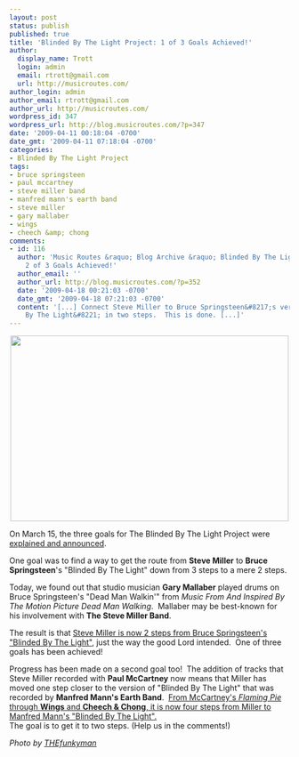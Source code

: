 ```yaml
---
layout: post
status: publish
published: true
title: 'Blinded By The Light Project: 1 of 3 Goals Achieved!'
author:
  display_name: Trott
  login: admin
  email: rtrott@gmail.com
  url: http://musicroutes.com/
author_login: admin
author_email: rtrott@gmail.com
author_url: http://musicroutes.com/
wordpress_id: 347
wordpress_url: http://blog.musicroutes.com/?p=347
date: '2009-04-11 00:18:04 -0700'
date_gmt: '2009-04-11 07:18:04 -0700'
categories:
- Blinded By The Light Project
tags:
- bruce springsteen
- paul mccartney
- steve miller band
- manfred mann's earth band
- steve miller
- gary mallaber
- wings
- cheech &amp; chong
comments:
- id: 116
  author: 'Music Routes &raquo; Blog Archive &raquo; Blinded By The Light Project:
    2 of 3 Goals Achieved!'
  author_email: ''
  author_url: http://blog.musicroutes.com/?p=352
  date: '2009-04-18 00:21:03 -0700'
  date_gmt: '2009-04-18 07:21:03 -0700'
  content: '[...] Connect Steve Miller to Bruce Springsteen&#8217;s version of &#8220;Blinded
    By The Light&#8221; in two steps.  This is done. [...]'
---
```

<p style="text-align: center;"><img class="size-full wp-image-349 aligncenter" src="http://blog.musicroutes.com/wp-content/uploads/2009/04/2203857933_1660bcba91.jpg" alt="" width="500" height="334" /></p>
<p>On March 15, the three goals for The Blinded By The Light Project were <a href="http://blog.musicroutes.com/?p=264" target="_blank">explained and announced</a>.</p>
<p>One goal was to find a way to get the route from <strong>Steve Miller</strong> to <strong>Bruce Springsteen</strong>'s "Blinded By The Light" down from 3 steps to a mere 2 steps.</p>
<p>Today, we found out that studio musician <strong>Gary Mallaber</strong> played drums on Bruce Springsteen's "Dead Man Walkin'" from <em>Music From And Inspired By The Motion Picture Dead Man Walking</em>.  Mallaber may be best-known for his involvement with <strong>The Steve Miller Band</strong>.</p>
<p>The result is that <a href="http://musicroutes.com/route.php?route=e10909a2957988a0cd2943b6c12d0671" target="_blank">Steve Miller is now 2 steps from Bruce Springsteen's "Blinded By The Light"</a>, just the way the good Lord intended.  One of three goals has been achieved!</p>
<p>Progress has been made on a second goal too!  The addition of tracks that Steve Miller recorded with <strong>Paul McCartney</strong> now means that Miller has moved one step closer to the version of "Blinded By The Light" that was recorded by <strong>Manfred Mann's Earth Band</strong>.  <a href="http://musicroutes.com/route.php?route=0b0661b61de974307f28b1ecf828d25a" target="_blank">From McCartney's <em>Flaming Pie</em> through <strong>Wings</strong> and <strong>Cheech &amp; Chong</strong>, it is now four steps from Miller to Manfred Mann's "Blinded By The Light".<br />
</a> The goal is to get it to two steps.  (Help us in the comments!)</p>
<p><em>Photo by <a href="http://www.flickr.com/photos/djou/" target="_blank">THEfunkyman</a></em></p>
